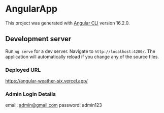 # AngularApp

This project was generated with [Angular CLI](https://github.com/angular/angular-cli) version 16.2.0.

## Development server

Run `ng serve` for a dev server. Navigate to `http://localhost:4200/`. The application will automatically reload if you change any of the source files.

### Deployed URL

https://angular-weather-six.vercel.app/

### Admin Login Details

email: admin@gmail.com
password: admin123
